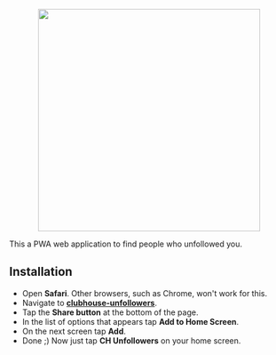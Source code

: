 <p align="center">
<img src="https://raw.githubusercontent.com/soroushchehresa/clubhouse-unfollowers/master/logo.png" align="center" width="400px" />
  
This a PWA web application to find people who unfollowed you.
</p>

## Installation
- Open **Safari**. Other browsers, such as Chrome, won't work for this.
- Navigate to [**clubhouse-unfollowers**](https://soroushchehresa.github.io/clubhouse-unfollowers).
- Tap the **Share button** at the bottom of the page.
- In the list of options that appears tap **Add to Home Screen**.
- On the next screen tap **Add**.
- Done ;) Now just tap **CH Unfollowers** on your home screen.
